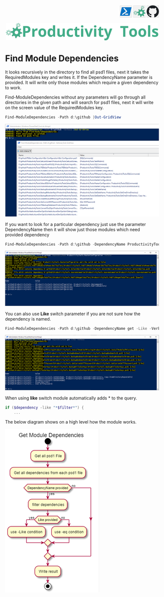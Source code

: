 <!--Category:PowerShell--> 
 <p align="right">
    <a href="https://www.powershellgallery.com/packages/ProductivityTools.FindModuleDependencies/"><img src="Images/Header/Powershell_border_40px.png" /></a>
    <a href="http://productivitytools.tech/find-module-dependencies/"><img src="Images/Header/ProductivityTools_green_40px_2.png" /><a> 
    <a href="https://github.com/pwujczyk/ProductivityTools.FindModuleDependencies/"><img src="Images/Header/Github_border_40px.png" /></a>
</p>
<p align="center">
    <a href="http://http://productivitytools.tech/">
        <img src="Images/Header/LogoTitle_green_500px.png" />
    </a>
</p>

# Find Module Dependencies

It looks recursively in the directory to find all psd1 files, next it takes the RequiredModules key and writes it. If the DependencyName parameter is provided. It will write only those modules which require a given dependency to work.

<!--more-->

Find-ModuleDependencies without any parameters will go through all directories in the given path and will search for psd1 files, next it will write on the screen value of the RequiredModules key.

```PowerShell
Find-ModuleDependencies -Path d:\github |Out-GridView
``` 
<!--og-image-->
![FindAllDependencies](Images/FindAllDependencies.png)

If you want to look for a particular dependency just use the parameter DependencyName then it will show just those modules which need provided dependency

```PowerShell
Find-ModuleDependencies -Path d:\github -DependencyName ProductivityTools.MasterConfiguration -Verbose 
```

![Find Equals](Images/FindEquals.png)


You can also use **Like** switch parameter if you are not sure how the dependency is named.

```PowerShell
Find-ModuleDependencies -Path d:\github -DependencyName get -Like -Verbose
```

![Find Equals](Images/FindLike.png)

When using **like** switch module automatically adds * to the query.
```PowerShell
if ($dependency -like "*$filter*") {
    ...
```

The below diagram shows on a high level how the module works.

![Find Equals](Images/Diagram.png)